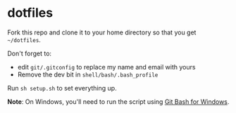 # dotfiles

Fork this repo and clone it to your home directory so that you get `~/dotfiles`.

Don't forget to:
- edit `git/.gitconfig` to replace my name and email with yours
- Remove the dev bit in `shell/bash/.bash_profile`

Run `sh setup.sh` to set everything up.

**Note**: On Windows, you'll need to run the script using [Git Bash for Windows](https://git-for-windows.github.io).
